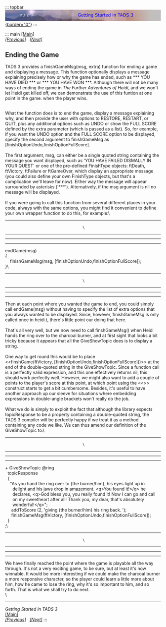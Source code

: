 ::: topbar
[![](topbar.jpg){border="0"}](index.html)
:::

::: main
[\[Main\]](index.html)\
*[\[Previous\]](abasicburner.htm)
  [\[Next\]](theartofconversation.htm)*

## Ending the Game

TADS 3 provides a finishGameMsg(msg, extra) function for ending a game
and displaying a message. This function optionally displays a message
explaining precisely how or why the game has ended, such as \*\*\* YOU
HAVE DIED \*\*\* or \*\*\* YOU HAVE WON \*\*\*. Although there will not
be many ways of ending the game in *The Further Adventures of Heidi*,
and we won\'t let Heidi get killed off, we can demonstrate the use of
this funtion at one point in the game: when the player wins.

\
What the function does is to end the game, display a message explaining
why, and then provide the user with options to RESTORE, RESTART, or
QUIT, plus any additional options such as UNDO or show the FULL SCORE
defined by the extra parameter (which is passed as a list). So, for
example, if you want the UNDO option and the FULL SCORE option to be
displayed, specify the second argument to finishGameMsg as
\[finishOptionUndo,finishOptionFullScore\]. \
\
The first argument, msg, can either be a single quoted string containing
the message you want displayed, such as \'YOU HAVE FAILED DISMALLY IN
YOUR QUEST\' or one of the pre-defined FinishType objects: ftDeath,
ftVictory, ftFailure or ftGameOver, which display an appropriate message
(you could also define your own FinishType objects, but that\'s a
complication we\'ll leave for now). Either way the message will appear
surrounded by asterisks (\'\*\*\*\'). Alternatively, if the msg argument
is nil no message will be displayed.\
\
If you were going to call this function from several different places in
your code, always with the same options, you might find it convenient to
define your own wrapper function to do this, for example:\

  ----------------------------------- -----------------------------------
                                       \

  ----------------------------------- -----------------------------------

  -- --
     
  -- --

endGame(msg)\
{  \
    finishGameMsg(msg, \[finishOptionUndo,finishOptionFullScore\]);\
}\

  ----------------------------------- -----------------------------------
                                       \

  ----------------------------------- -----------------------------------

  -- --
     
  -- --

Then at each point where you wanted the game to end, you could simply
call endGame(msg) without having to specify the list of extra options
that you always wanted to be displayed. Since, however, finishGameMsg is
only called once in heidi.t, there\'s little point our doing that here.\
\
That\'s all very well, but we now need to call finshGameMsg() when Heidi
hands the ring over to the charcoal burner, and at first sight that
looks a bit tricky because it appears that all the GiveShowTopic does is
to display a string.\
\
One way to get round this would be to place
\<\<finshGame(ftVictory, \[finishOptionUndo,finishOptionFullScore\]))\>\> at
the end of the double-quoted string in the GiveShowTopic. Since a
function call is a perfectly valid expression, and this one effectively
returns nil, this should work perfectly well. However, we might also
want to add a couple of points to the player\'s score at this point, at
which point using the \<\<\>\> construct starts to get a bit cumbersome.
Besides, it\'s useful to have another approach up our sleeve for
situations where embedding expressions in double-angle brackets won\'t
really do the job.\
\
What we do is simply to exploit the fact that although the library
expects topicResponse to be a property containing a double-quoted
string, the TADS 3 compiler will be perfectly happy if we treat it as a
method containing any code we like. We can thus amend our definition of
the GiveShowTopic to:\

  ----------------------------------- -----------------------------------
                                       \

  ----------------------------------- -----------------------------------

  -- --
     
  -- --

+ GiveShowTopic @ring\
  topicResponse\
  {\
    \"As you hand the ring over to {the burner/him}, his eyes light up in \
      delight and his jaws drop in amazement. \<q\>You found it!\</q\> he \
      declares, \<q\>God bless you, you really found it! Now I can go and call \
      on my sweetheart after all! Thank you, my dear, that\'s absolutely \
      wonderful!\</q\>\";\
     addToScore (2, \'giving {the burner/him} his ring back. \');\
     finishGameMsg(ftVictory, \[finishOptionUndo,finishOptionFullScore\]);\
  }\
;\

  ----------------------------------- -----------------------------------
                                       \

  ----------------------------------- -----------------------------------

  -- --
     
  -- --

We have finally reached the point where the game is playable all the way
through. It\'s not a very exciting game, to be sure, but at least it\'s
now winnable. It would be more interesting if we could make the charcoal
burner a more responsive character, so the player could learn a little
more about him, how he came to lose the ring, why it\'s so important to
him, and so forth. That is what we shall try to do next.\
\

------------------------------------------------------------------------

*Getting Started in TADS 3*\
[\[Main\]](index.html)\
*[\[Previous\]](abasicburner.htm)
  [\[Next\]](theartofconversation.htm)*
:::
